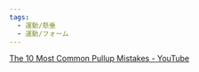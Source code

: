 ```yaml
---
tags:
  - 運動/懸垂
  - 運動/フォーム
---
```

   [The 10 Most Common Pullup Mistakes - YouTube](https://www.youtube.com/watch?v=ffYyATRnSbM)


